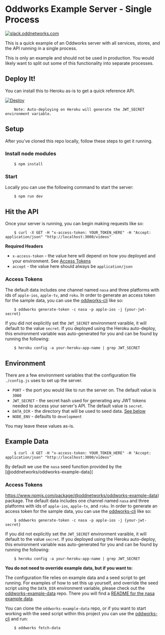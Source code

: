 # Oddworks Example Server - Single Process

[![slack.oddnetworks.com](http://slack.oddnetworks.com/badge.svg)](http://slack.oddnetworks.com)

This is a quick example of an Oddworks server with all services, stores, and the API running in a single process.

This is only an example and should not be used in production. You would likely want to split out some of this functionality into separate processes.

## Deploy It!

You can install this to Heroku as-is to get a quick reference API.

[![Deploy](https://www.herokucdn.com/deploy/button.svg)](https://heroku.com/deploy)

		Note: Auto-deploying on Heroku will generate the JWT_SECRET environment variable.

## Setup

After you've cloned this repo locally, follow these steps to get it running.

### Install node modules

		$ npm install

### Start

Locally you can use the following command to start the server:

		$ npm run dev

## Hit the API

Once your server is running, you can begin making requests like so:

		$ curl -X GET -H "x-access-token: YOUR_TOKEN_HERE" -H "Accept: application/json" "http://localhost:3000/videos"

__Required Headers__

- `x-access-token` - the value here will depend on how you deployed and your environment. See [Access Tokens](#access-tokens)
- `accept` - the value here should always be `application/json`

### Access Tokens

The default data includes one channel named `nasa` and three platforms with ids of `apple-ios`, `apple-tv`, and `roku`. In order to generate an access token for the sample data, you can use the [oddworks-cli](https://www.npmjs.com/package/@oddnetworks/oddworks-cli) like so:

		$ oddworks generate-token -c nasa -p apple-ios -j {your-jwt-secret}

If you did not explicitly set the `JWT_SECRET` environment varaible, it will default to the value `secret`. If you deployed using the Heroku auto-deploy, this environment variable was auto-generated for you and can be found by running the following:

		$ heroku config -a your-heroku-app-name | grep JWT_SECRET

## Environment

There are a few environment variables that the configuration file `./config.js` uses to set up the server.

- `PORT` - the port you would like to run the server on. The default value is `3000`
- `JWT_SECRET` - the secret hash used for generating any JWT tokens needed to access your server's API. The default value is `secret`.
- `DATA_DIR` - the directory that will be used to seed data. [See below](#example-data)
- `NODE_ENV` - defaults to `development`

You may leave these values as-is.

## Example Data


		$ curl -X GET -H "x-access-token: YOUR_TOKEN_HERE" -H "Accept: application/json" "http://localhost:3000/videos"
By default we use the `nasa` seed function provided by the [@oddnetworks/oddworks-example-data](
### Access Tokens
https://www.npmjs.com/package/@oddnetworks/oddworks-example-data) package.
The default data includes one channel named `nasa` and three platforms with ids of `apple-ios`, `apple-tv`, and `roku`. In order to generate an access token for the sample data, you can use the [oddworks-cli](https://www.npmjs.com/package/@oddnetworks/oddworks-cli) like so:

		$ oddworks generate-token -c nasa -p apple-ios -j {your-jwt-secret}

If you did not explicitly set the `JWT_SECRET` environment varaible, it will default to the value `secret`. If you deployed using the Heroku auto-deploy, this environment variable was auto-generated for you and can be found by running the following:

		$ heroku config -a your-heroku-app-name | grep JWT_SECRET



__You do not need to override example data, but if you want to:__

The configuration file relies on example data and a seed script to get running. For examples of how to set this up yourself, and override the seed script using the `DATA_DIR` environment variable, please check out the [oddworks-example-data](https://github.com/oddnetworks/oddworks-example-data) repo. There you will find a [README for the nasa example data](https://github.com/oddnetworks/oddworks-example-data/tree/master/nasa).

You can clone the `oddworks-example-data` repo, or if you want to start working with the seed script within this project you can use the [oddworks-cli](https://www.npmjs.com/package/@oddnetworks/oddworks-cli) and run:

		$ oddworks fetch-data

